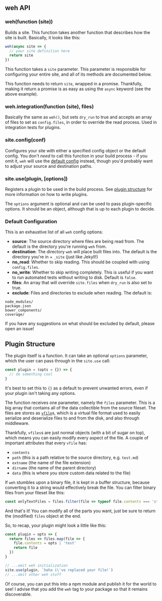 ## weh API

### weh(function (site))

Builds a site. This function takes another function that describes how the site
is built. Basically, it looks like this:

```js
weh(async site => {
  // your site definition here
  return site
})
```

This function takes a `site` parameter. This parameter is responsible for
configuring your entire site, and all of its methods are documented below.

This function needs to return `site`, wrapped in a promise. Thankfully,
making it return a promise is as easy as using the `async` keyword
(see the above example).

### weh.integration(function (site), files)

Basically the same as `weh()`, but sets `dry_run` to true and accepts an array
of files to set as `config.files`, in order to override the read process.
Used in integration tests for plugins.

### site.config(conf)

Configures your site with either a specified config object or the default config.
You don't _need_ to call this function in your build process - if you omit it,
`weh` will use the [default config] instead, though you'd probably want to
adjust your source and destination paths.

### site.use(plugin, [options])

Registers a plugin to be used in the build process. See [plugin structure] for
more information on how to write plugins.

The `options` argument is optional and can be used to pass plugin-specific
options. It should be an object, although that is up to each plugin to
decide.

### Default Configuration

This is an exhaustive list of all `weh` config options:

- __source__: The source directory where files are being read from. The default
  is the directory you're running `weh` from.
- __destination__: The directory `weh` will place built files into. The default
  is the directory you're in + `_site` (just like Jekyll!)
- __no_read__: Whether to skip reading. This should be coupled with using `config.files`.
- __no_write__: Whether to skip writing completely. This is useful if you want to run
  automated tests without writing to disk. Default is `false`.
- __files__: An array that will override `site.files` when `dry_run` is also set to true.
- __exclude__: Files and directories to exclude when reading. The default is:

```
node_modules/
package.json
bower_components/
coverage/
```

If you have any suggestions on what should be excluded by default, please open
an issue!

## Plugin Structure

The plugin itself is a function. It can take an optional `options`
parameter, which the user can pass through in the `site.use` call:

```js
const plugin = (opts = {}) => {
  // do something cool
}
```

It's best to set this to `{}` as a default to prevent unwanted errors, even
if your plugin isn't taking any options.

The function receives one parameter, namely the `files` parameter. This is a big
array that contains all of the data collectible from the source fileset. The files
are stores as [`vfile`](vfile)s, which is a virtual file format used to easily
serialize and deserialize files to and from the disk, and also through middleware.

Thankfully, `vfiles`s are just normal objects (with a bit of sugar on top), which
means you can easily modify every aspect of the file. A couple of important attributes
that every `vfile` has:

- `contents`
- `path` (this is a path relative to the source directory, e.g. `test.md`)
- `extname` (the name of the file extension)
- `dirname` (the name of the parent directory)
- `data` (this is where you store custom data related to the file)

If `weh` stumbles upon a binary file, it is kept in a buffer structure, because
converting it to a string would effectively break the file. You can filter
binary files from your fileset like this:

```js
const onlyTextFiles = files.filter(file => typeof file.contents === 'string')
```

And that's it! You can modify all of the parts you want, just be sure to return
the (modified) `files` object at the end.

So, to recap, your plugin might look a little like this:

```js
const plugin = opts => {
  return files => files.map(file => {
    file.contents = opts | 'test'
    return file
  })
}

// ...omit weh initialization
site.use(plugin, `haha i\'ve replaced your file!`)
// ...omit other weh stuff
```

Of course, you can put this into a npm module and publish it for the world to
see! I advise that you add the `weh` tag to your package so that it remains
discoverable.

[default config]: #default-configuration
[plugin structure]: #plugin-structure
[fs-stats]: https://nodejs.org/dist/latest-v6.x/docs/api/fs.html#fs_class_fs_stats
[vfile]: https://github.com/vfile/vfile
